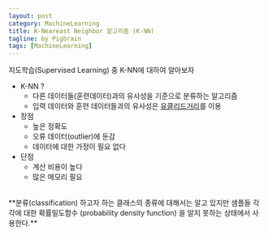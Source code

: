 ```yaml
---
layout: post
category: MachineLearning
title: K-Neareast Neighbor 알고리즘 (K-NN)
tagline: by Pigbrain
tags: [MachineLearning]
---
```

지도학습(Supervised Learning) 중 K-NN에 대하여 알아보자 

<!--more-->
  
* K-NN ?
	* 다른 데이터들(훈련데이터)과의 유사성을 기준으로 분류하는 알고리즘
	* 입력 데이터와 훈련 데이터들과의 유사성은 [유클리드거리](https://en.wikipedia.org/wiki/Euclidean_distance)를 이용
* 장점
	* 높은 정확도
	* 오류 데이터(outlier)에 둔감
	* 데이터에 대한 가정이 필요 없다
* 단점
	* 계산 비용이 높다
	* 많은 메모리 필요 

<br>
**분류(classification) 하고자 하는 클래스의 종류에 대해서는 알고 있지만 샘플들 각각에 대한 확률밀도함수 (probability density function) 을 알지 못하는 상태에서 사용한다.**  

